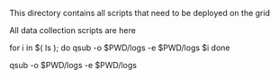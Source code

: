 This directory contains all scripts that need to be deployed on the grid

All data collection scripts are here

for i in $( ls ); 
do qsub -o $PWD/logs -e $PWD/logs $i 
done

qsub -o $PWD/logs -e $PWD/logs 

